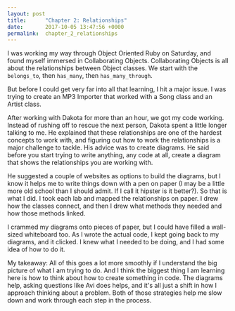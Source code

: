 ```yaml
---
layout: post
title:      "Chapter 2: Relationships"
date:       2017-10-05 13:47:56 +0000
permalink:  chapter_2_relationships
---
```



I was working my way through Object Oriented Ruby on Saturday, and found myself immersed in Collaborating Objects. Collaborating Objects is all about the relationships between Object classes. We start with the ```belongs_to```, then ```has_many```, then ```has_many_through```. 

But before I could get very far into all that learning, I hit a major issue. I was trying to create an MP3 Importer that worked with a Song class and an Artist class. 

After working with Dakota for more than an hour, we got my code working. Instead of rushing off to rescue the next person, Dakota spent a little longer talking to me. He explained that these relationships are one of the hardest concepts to work with, and figuring out how to work the relationships is a major challenge to tackle. His advice was to create diagrams. He said before you start trying to write anything, any code at all, create a diagram that shows the relationships you are working with. 

He suggested a couple of websites as options to build the diagrams, but I know it helps me to write things down with a pen on paper (I may be a little more old school than I should admit. If I call it hipster is it better?). So that is what I did. I took each lab and mapped the relationships on paper. I drew how the classes connect, and then I drew what methods they needed and how those methods linked. 

I crammed my diagrams onto pieces of paper, but I could have filled a wall-sized whiteboard too. As I wrote the actual code, I kept going back to my diagrams, and it clicked. I knew what I needed to be doing, and I had some idea of how to do it. 

My takeaway: All of this goes a lot more smoothly if I understand the big picture of what I am trying to do. And I think the biggest thing I am learning here is how to think about how to create something in code. The diagrams help, asking questions like Avi does helps, and it's all just a shift in how I approach thinking about a problem. Both of those strategies help me slow down and work through each step in the process. 

